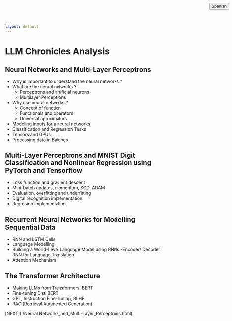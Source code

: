```yaml
---
layout: default
---
```


# LLM Chronicles Analysis

<div style="position: fixed; top: 10px; right: 10px;">
    <a href="https://henryhodelin.github.io/Short_Resume_EN/">
        <button type="button">Spanish</button>
    </a>
</div>

## Neural Networks and Multi-Layer Perceptrons 

- Why is important to understand the neural networks ?
- What are the neural networks ?
  - Perceptrons and artificial neurons
  - Multilayer Perceptrons
- Why use neural networks ?
  - Concept of function
  - Functionals and operators
  - Universal aproximators
- Modeling inputs for a neural networks 
- Classification and Regression Tasks
- Tensors and GPUs
- Processing data in Batches


## Multi-Layer Perceptrons and MNIST Digit Classification and Nonlinear Regression using PyTorch and Tensorflow

- Loss function and gradient descent
- Mini-batch updates, momentum, SGD, ADAM
- Evaluation, overfitting and underfitting
- Digital recognition implementation
- Regresion implementation


## Recurrent Neural Networks for Modelling Sequential Data

- RNN and LSTM Cells
- Language Modelling 
- Building a World-Level Language Model using RNNs
-Encoder/ Decoder RNN for Language Translation
- Attention Mechanism

## The Transformer Architecture

- Making LLMs from Transformers: BERT
- Fine-tuning DistilBERT 
- GPT, Instruction Fine-Tuning, RLHF
- RAG (Retrieval Augmented Generation)



[NEXT](./Neural Networks_and_Multi-Layer_Perceptrons.html)


